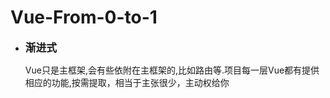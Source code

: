 # Vue-From-0-to-1
<ul>
  <li><big><b>渐进式</b></big></li>
  <p>Vue只是主框架,会有些依附在主框架的,比如路由等.项目每一层Vue都有提供相应的功能,按需提取，相当于主张很少，主动权给你</p>
 
